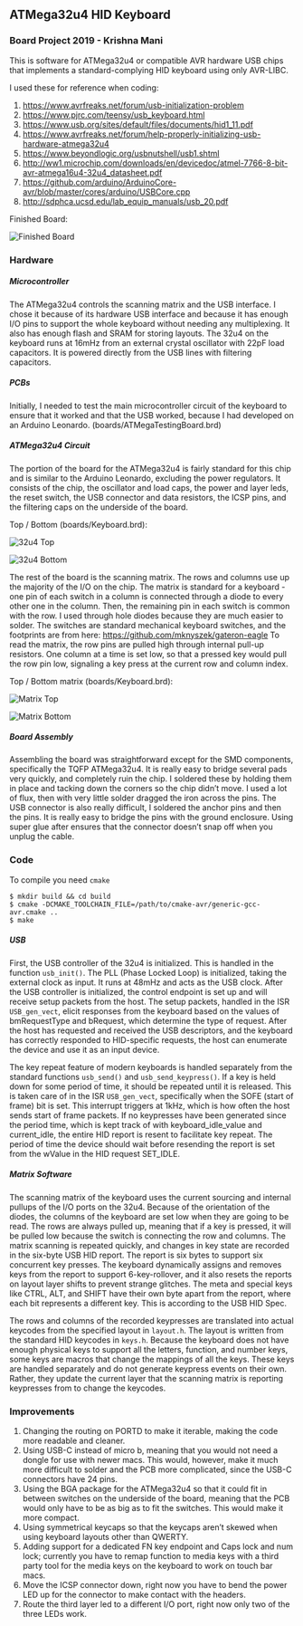 ## ATMega32u4 HID Keyboard

### Board Project 2019 - Krishna Mani

This is software for ATMega32u4 or compatible AVR hardware USB chips that
implements a standard-complying HID keyboard using only AVR-LIBC.

I used these for reference when coding:

1. https://www.avrfreaks.net/forum/usb-initialization-problem
2. https://www.pjrc.com/teensy/usb_keyboard.html
3. https://www.usb.org/sites/default/files/documents/hid1_11.pdf
4. https://www.avrfreaks.net/forum/help-properly-initializing-usb-hardware-atmega32u4
5. https://www.beyondlogic.org/usbnutshell/usb1.shtml
6. http://ww1.microchip.com/downloads/en/devicedoc/atmel-7766-8-bit-avr-atmega16u4-32u4_datasheet.pdf
7. https://github.com/arduino/ArduinoCore-avr/blob/master/cores/arduino/USBCore.cpp
8. http://sdphca.ucsd.edu/lab_equip_manuals/usb_20.pdf

Finished Board:

![Finished Board](img/keyboard_top.jpg)

### Hardware

##### Microcontroller

The ATMega32u4 controls the scanning matrix and the USB interface. I chose it
because of its hardware USB interface and because it has enough I/O pins to
support the whole keyboard without needing any multiplexing. It also has enough
flash and SRAM for storing layouts. The 32u4 on the keyboard runs at 16mHz from
an external crystal oscillator with 22pF load capacitors. It is powered directly
from the USB lines with filtering capacitors.

##### PCBs

Initially, I needed to test the main microcontroller circuit of the keyboard to
ensure that it worked and that the USB worked, because I had developed on an
Arduino Leonardo. (boards/ATMegaTestingBoard.brd)

##### ATMega32u4 Circuit

The portion of the board for the ATMega32u4 is fairly standard for this chip and
is similar to the Arduino Leonardo, excluding the power regulators. It consists
of the chip, the oscillator and load caps, the power and layer leds, the reset
switch, the USB connector and data resistors, the ICSP pins, and the filtering
    caps on the underside of the board.

Top / Bottom (boards/Keyboard.brd):

![32u4 Top](img/top_32u4.png)

![32u4 Bottom](img/bot_32u4.png)

The rest of the board is the scanning matrix. The rows and columns use up the
majority of the I/O on the chip.  The matrix is standard for a keyboard - one
pin of each switch in a column is connected through a diode to every other one
in the column. Then, the remaining pin in each switch is common with the row. I
used through hole diodes because they are much easier to solder. The switches
are standard mechanical keyboard switches, and the footprints are from here:
https://github.com/mknyszek/gateron-eagle To read the matrix, the row pins are
pulled high through internal pull-up resistors. One column at a time is set low,
so that a pressed key would pull the row pin low, signaling a key press at the
current row and column index.

Top / Bottom matrix (boards/Keyboard.brd):

![Matrix Top](img/top_matrix.png)

![Matrix Bottom](img/bot_matrix.png)

##### Board Assembly

Assembling the board was straightforward except for the SMD components,
specifically the TQFP ATMega32u4. It is really easy to bridge several pads very
quickly, and completely ruin the chip. I soldered these by holding them in place
and tacking down the corners so the chip didn’t move. I used a lot of flux, then
with very little solder dragged the iron across the pins. The USB connector is
also really difficult, I soldered the anchor pins and then the pins. It is
really easy to bridge the pins with the ground enclosure. Using super glue after
ensures that the connector doesn’t snap off when you unplug the cable.

### Code

To compile you need ``cmake``

```
$ mkdir build && cd build
$ cmake -DCMAKE_TOOLCHAIN_FILE=/path/to/cmake-avr/generic-gcc-avr.cmake ..
$ make
```

##### USB

First, the USB controller of the 32u4 is initialized. This is handled in the
function `usb_init()`. The PLL (Phase Locked Loop) is initialized, taking the
external clock as input. It runs at 48mHz and acts as the USB clock. After the
USB controller is initialized, the control endpoint is set up and will receive
setup packets from the host. The setup packets, handled in the ISR
`USB_gen_vect`, elicit responses from the keyboard based on the values of
bmRequestType and bRequest, which determine the type of request. After the host
has requested and received the USB descriptors, and the keyboard has correctly
responded to HID-specific requests, the host can enumerate the device and use it
as an input device.

The key repeat feature of modern keyboards is handled separately from the
standard functions `usb_send()` and `usb_send_keypress()`. If a key is held down
for some period of time, it should be repeated until it is released. This is
    taken care of in the ISR `USB_gen_vect`, specifically when the SOFE (start
    of frame) bit is set. This interrupt triggers at 1kHz, which is how often
    the host sends start of frame packets. If no keypresses have been generated
    since the period time, which is kept track of with keyboard_idle_value and
    current_idle, the entire HID report is resent to facilitate key repeat. The
    period of time the device should wait before resending the report is set
    from the wValue in the HID request SET_IDLE.

##### Matrix Software

The scanning matrix of the keyboard uses the current sourcing and internal
pullups of the I/O ports on the 32u4. Because of the orientation of the diodes,
the columns of the keyboard are set low when they are going to be read. The rows
are always pulled up, meaning that if a key is pressed, it will be pulled low
because the switch is connecting the row and columns. The matrix scanning is
repeated quickly, and changes in key state are recorded in the six-byte USB HID
report. The report is six bytes to support six concurrent key presses. The
keyboard dynamically assigns and removes keys from the report to support
6-key-rollover, and it also resets the reports on layout layer shifts to prevent
strange glitches. The meta and special keys like CTRL, ALT, and SHIFT have their
own byte apart from the report, where each bit represents a different key. This
is according to the USB HID Spec.

The rows and columns of the recorded keypresses are translated into actual
keycodes from the specified layout in `layout.h`. The layout is written from the
standard HID keycodes in `keys.h`. Because the keyboard does not have enough
physical keys to support all the letters, function, and number keys, some keys
are macros that change the mappings of all the keys. These keys are handled
separately and do not generate keypress events on their own. Rather, they update
the current layer that the scanning matrix is reporting keypresses from to
change the keycodes.

### Improvements

1. Changing the routing on PORTD to make it iterable, making the code more readable and cleaner.
2. Using USB-C instead of micro b, meaning that you would not need a dongle for use with newer macs. This would, however, make it much more difficult to solder and the PCB more complicated, since the USB-C connectors have 24 pins.
3. Using the BGA package for the ATMega32u4 so that it could fit in between switches on the underside of the board, meaning that the PCB would only have to be as big as to fit the switches. This would make it more compact.
4. Using symmetrical keycaps so that the keycaps aren’t skewed when using keyboard layouts other than QWERTY.
5. Adding support for a dedicated FN key endpoint and Caps lock and num lock; currently you have to remap function to media keys with a third party tool for the media keys on the keyboard to work on touch bar macs.
6. Move the ICSP connector down, right now you have to bend the power LED up for the connector to make contact with the headers.
7. Route the third layer led to a different I/O port, right now only two of the three LEDs work.

